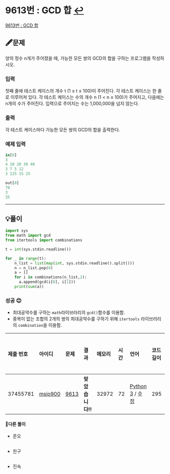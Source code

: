 # 9613번 : GCD 합 [↩](../../acmicpc)

[9613번 : GCD 합](https://www.acmicpc.net/problem/9613)

## 🖋️문제

양의 정수 n개가 주어졌을 때, 가능한 모든 쌍의 GCD의 합을 구하는 프로그램을 작성하시오.

### 입력

첫째 줄에 테스트 케이스의 개수 t (1 ≤ t ≤ 100)이 주어진다. 각 테스트 케이스는 한 줄로 이루어져 있다. 각 테스트 케이스는 수의 개수 n (1 < n ≤ 100)가 주어지고, 다음에는 n개의 수가 주어진다. 입력으로 주어지는 수는 1,000,000을 넘지 않는다.

### 출력

각 테스트 케이스마다 가능한 모든 쌍의 GCD의 합을 출력한다.

### 예제 입력

```python
in[0]
3
4 10 20 30 40
3 7 5 12
3 125 15 25

out[0]
70
3
35

```

---

## 💡풀이

```python
import sys
from math import gcd
from itertools import combinations

t = int(sys.stdin.readline())

for _ in range(t):
    n_list = list(map(int, sys.stdin.readline().split()))
    n = n_list.pop(0)
    a = []
    for i in combinations(n_list,2):
      a.append(gcd(i[0], i[1]))
    print(sum(a))
```

### 성공 😊
* 최대공약수를 구하는 `math`라이브러리의 `gcd()`함수를 이용함.
* 중복이 없는 조합의 2개의 쌍의 최대공약수를 구하기 위해 `itertools` 라이브러리의 `combination`을 이용함.

| 제출 번호 | 아이디                                          | 문제                                         | 결과             | 메모리 | 시간 | 언어                                                         | 코드 길이 | 제출한 시간                   |
| :-------- | :---------------------------------------------- | :------------------------------------------- | :--------------- | :----- | :--- | :----------------------------------------------------------- | :-------- | :---------------------------- |
| 37455781  | [msio900](https://www.acmicpc.net/user/msio900) | [9613](https://www.acmicpc.net/problem/9613) | **맞았습니다!!** | 32972  | 72   | [Python 3](https://www.acmicpc.net/source/37455781) / [수정](https://www.acmicpc.net/submit/9613/37455781) | 295       | [2분 전](javascript:void(0);) |


#### 🤝다른 풀이

* 준오


```python

```

* 찬구

```java

```

* 진숙

```java

```

